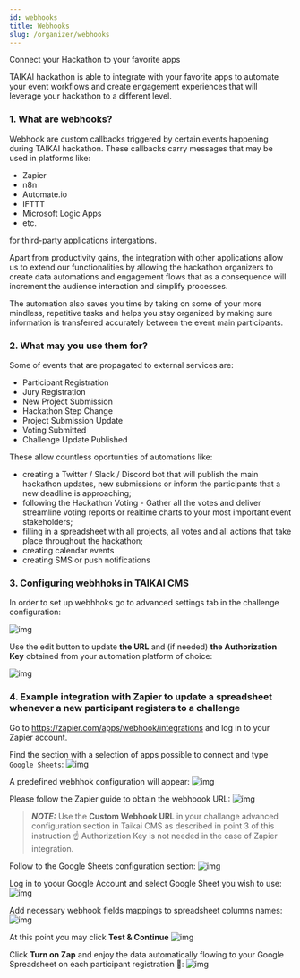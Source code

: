 ```yaml
---
id: webhooks
title: Webhooks
slug: /organizer/webhooks
---
```


Connect your Hackathon to your favorite apps

TAIKAI hackathon is able to integrate with your favorite apps to automate your event workflows and create engagement experiences that will leverage your hackathon to a different level.

### 1. What are webhooks?

Webhook are custom callbacks triggered by certain events happening during TAIKAI hackathon. These callbacks carry messages that may be used in platforms like:
- Zapier
- n8n
- Automate.io
- IFTTT
- Microsoft Logic Apps
- etc.

for third-party applications intergations. 

Apart from productivity gains, the integration with other applications allow us to extend our functionalities by allowing the hackathon organizers to create data automations and engagement flows that as a consequence will increment the audience interaction and simplify processes.

The automation also saves you time by taking on some of your more mindless, repetitive tasks and helps you stay organized by making sure information is transferred accurately  between the event main participants.

### 2. What may you use them for?

Some of events that are propagated to external services are:

- Participant Registration 
- Jury Registration 
- New Project Submission 
- Hackathon Step Change
- Project Submission Update
- Voting Submitted 
- Challenge Update Published

These allow countless oportunities of automations like:

- creating a Twitter / Slack / Discord bot that will publish the main hackathon updates, new submissions or inform the participants that a new deadline is approaching;
- following the Hackathon Voting - Gather all the votes and deliver streamline voting reports or realtime charts to your most important event stakeholders;
- filling in a spreadsheet with all projects, all votes and all actions that take place throughout the hackathon;
- creating calendar events
- creating SMS or push notifications

### 3. Configuring webhhoks in TAIKAI CMS

In order to set up webhhoks go to advanced settings tab in the challenge configuration:

![img](../../static/img/organizer/webhooks/webhooks-01.png)

Use the edit button to update **the URL** and (if needed) **the Authorization Key** obtained from your automation platform of choice:

![img](../../static/img/organizer/webhooks/webhooks-02.png)

### 4. Example integration with Zapier to update a spreadsheet whenever a new participant registers to a challenge

Go to https://zapier.com/apps/webhook/integrations and log in to your Zapier account.

Find the section with a selection of apps possible to connect and type `Google Sheets`:
![img](../../static/img/organizer/webhooks/webhooks-03.png)

A predefined webhhok configuration will appear:
![img](../../static/img/organizer/webhooks/webhooks-04.png)

Please follow the Zapier guide to obtain the webhoook URL:
![img](../../static/img/organizer/webhooks/webhooks-05.png)

> **_NOTE:_** Use the **Custom Webhook URL** in your challange advanced configuration section in Taikai CMS as described in point 3 of this instruction ☝️ Authorization Key is not needed in the case of Zapier integration.

Follow to the Google Sheets configuration section:
![img](../../static/img/organizer/webhooks/webhooks-06.png)

Log in to yoour Google Account and select Google Sheet you wish to use:
![img](../../static/img/organizer/webhooks/webhooks-07.png)

Add necessary webhook fields mappings to spreadsheet columns names:
![img](../../static/img/organizer/webhooks/webhooks-08.png)

At this point you may click **Test & Continue**
![img](../../static/img/organizer/webhooks/webhooks-09.png)

Click **Turn on Zap** and enjoy the data automatically flowing to your Google Spreadsheet on each participant registration 🎉:
![img](../../static/img/organizer/webhooks/webhooks-10.png)


